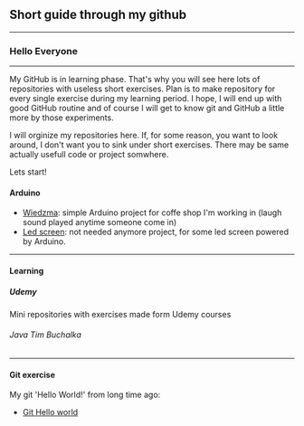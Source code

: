 ## Short guide through my github
---
### Hello Everyone
---
My GitHub is in learning phase. That's why you will see here lots of repositories with useless short exercises. Plan is to make repository for every single exercise during my learning period. I hope, I will end up with good GitHub routine and of course I will get to know git and GitHub a little more by those experiments.

I will orginize my repositories here. If, for some reason, you want to look around, I don't want you to sink under short exercises. There may be same actually usefull code or project somwhere.

Lets start!
#### Arduino
- [Wiedzma](../../../Baba-Jaga): simple Arduino project for coffe shop I'm working in (laugh sound played anytime someone come in)
- [Led screen](../../../light_sound): not needed anymore project, for some led screen powered by Arduino.
---
#### Learning
##### Udemy
Mini repositories with exercises made form Udemy courses
###### Java Tim Buchalka
---
#### Git exercise
My git 'Hello World!' from long time ago:
- [Git Hello world](../../../hello-world)

<!--
**Hiperon/Hiperon** is a ✨ _special_ ✨ repository because its `README.md` (this file) appears on your GitHub profile.

Here are some ideas to get you started:

- 🔭 I’m currently working on ...
- 🌱 I’m currently learning ...
- 👯 I’m looking to collaborate on ...
- 🤔 I’m looking for help with ...
- 💬 Ask me about ...
- 📫 How to reach me: ...
- 😄 Pronouns: ...
- ⚡ Fun fact: ...
-->
